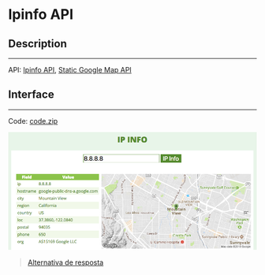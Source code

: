 # Ipinfo API

## Description
---

API: [Ipinfo API](https://ipinfo.io/developers), [Static Google Map API](https://developers.google.com/maps/documentation/static-maps/)

## Interface
---

Code: [code.zip](code.zip)

![](assets/layout.png)

> [Alternativa de resposta](code-response/)